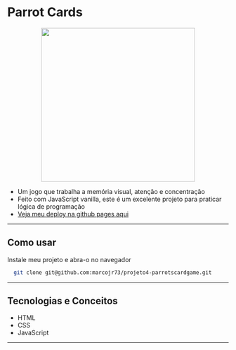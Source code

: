 
# Parrot Cards

<p align="center">
   <img width=350 src="https://notion-emojis.s3-us-west-2.amazonaws.com/prod/svg-twitter/1f99c.svg"/>
</p>


- Um jogo que trabalha a memória visual, atenção e concentração
- Feito com JavaScript vanilla, este é um excelente projeto para praticar lógica de programação
- [Veja meu deploy na github pages aqui](https://marcojr73.github.io/projeto4-parrotscardgame/)

***

## Como usar

Instale meu projeto e abra-o no navegador

```bash
  git clone git@github.com:marcojr73/projeto4-parrotscardgame.git
```

***

##	 Tecnologias e Conceitos

- HTML
- CSS
- JavaScript

***
    
